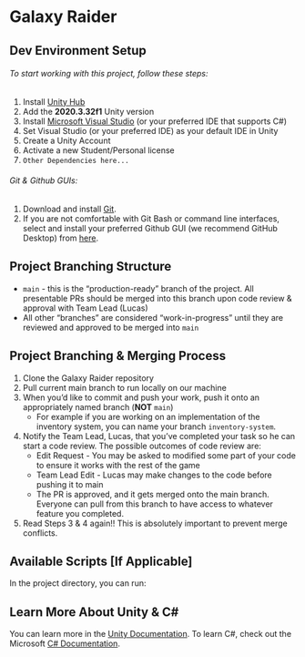 # Galaxy Raider

## Dev Environment Setup
###### To start working with this project, follow these steps:
1. Install [Unity Hub](https://unity3d.com/get-unity/download)
2. Add the **2020.3.32f1** Unity version
3. Install [Microsoft Visual Studio](https://visualstudio.microsoft.com/) (or your preferred IDE that supports C#)
4. Set Visual Studio (or your preferred IDE) as your default IDE in Unity
5. Create a Unity Account
6. Activate a new Student/Personal license
7. `Other Dependencies here...`

###### Git & Github GUIs:
1. Download and install [Git](https://git-scm.com/downloads).
2. If you are not comfortable with Git Bash or command line interfaces, select and install your preferred Github GUI (we recommend GitHub Desktop) from [here](https://git-scm.com/downloads/guis).

## Project Branching Structure
- `main` - this is the “production-ready” branch of the project. All presentable PRs should be merged into this branch upon code review & approval with Team Lead (Lucas)
- All other “branches” are considered “work-in-progress” until they are reviewed and approved to be merged into `main`

## Project Branching & Merging Process
1. Clone the Galaxy Raider repository
2. Pull current main branch to run locally on our machine
3. When you’d like to commit and push your work, push it onto an appropriately named branch (**NOT** `main`)
    - For example if you are working on an implementation of the inventory system, you can name your branch `inventory-system`.
4. Notify the Team Lead, Lucas, that you’ve completed your task so he can start a code review. The possible outcomes of code review are:
    - Edit Request - You may be asked to modified some part of your code to ensure it works with the rest of the game
    - Team Lead Edit - Lucas may make changes to the code before pushing it to main
    - The PR is approved, and it gets merged onto the main branch. Everyone can pull from this branch to have access to whatever feature you completed.
5. Read Steps 3 & 4 again!! This is absolutely important to prevent merge conflicts.

## Available Scripts [If Applicable]
In the project directory, you can run:


## Learn More About Unity & C#
You can learn more in the [Unity Documentation](https://docs.unity3d.com/Manual/index.html).
To learn C#, check out the Microsoft [C# Documentation](https://docs.microsoft.com/en-us/dotnet/csharp/).
